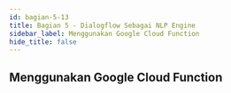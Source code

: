 ```yaml
---
id: bagian-5-13
title: Bagian 5 - Dialogflow Sebagai NLP Engine
sidebar_label: Menggunakan Google Cloud Function
hide_title: false
---
```

## Menggunakan Google Cloud Function
